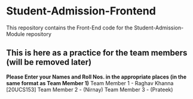 # Student-Admission-Frontend

This repository contains the Front-End code for the Student-Admission-Module repository

## This is here as a practice for the team members (will be removed later)

**Please Enter your Names and Roll Nos. in the appropriate places (in the same format as Team Member 1)**
Team Member 1 - Raghav Khanna [20UCS153]
Team Member 2 - (Nirnay)
Team Member 3 - (Prateek)
